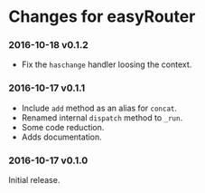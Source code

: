# Changes for easyRouter

### 2016-10-18 v0.1.2

- Fix the `haschange` handler loosing the context.

### 2016-10-17 v0.1.1

- Include `add` method as an alias for `concat`.
- Renamed internal `dispatch` method to `_run`.
- Some code reduction.
- Adds documentation.

### 2016-10-17 v0.1.0

Initial release.
